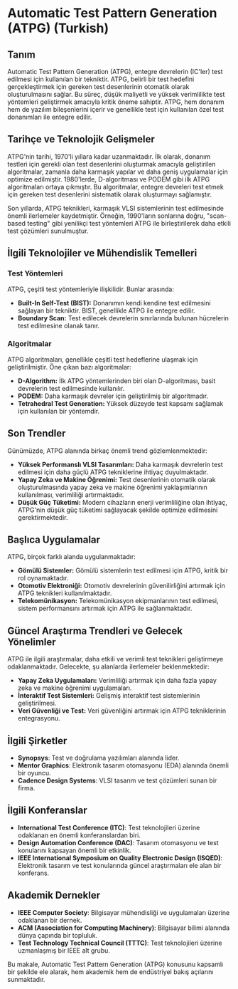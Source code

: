 # Automatic Test Pattern Generation (ATPG) (Turkish)

## Tanım

Automatic Test Pattern Generation (ATPG), entegre devrelerin (IC'ler) test edilmesi için kullanılan bir tekniktir. ATPG, belirli bir test hedefini gerçekleştirmek için gereken test desenlerinin otomatik olarak oluşturulmasını sağlar. Bu süreç, düşük maliyetli ve yüksek verimlilikte test yöntemleri geliştirmek amacıyla kritik öneme sahiptir. ATPG, hem donanım hem de yazılım bileşenlerini içerir ve genellikle test için kullanılan özel test donanımları ile entegre edilir.

## Tarihçe ve Teknolojik Gelişmeler

ATPG'nin tarihi, 1970'li yıllara kadar uzanmaktadır. İlk olarak, donanım testleri için gerekli olan test desenlerini oluşturmak amacıyla geliştirilen algoritmalar, zamanla daha karmaşık yapılar ve daha geniş uygulamalar için optimize edilmiştir. 1980'lerde, D-algoritması ve PODEM gibi ilk ATPG algoritmaları ortaya çıkmıştır. Bu algoritmalar, entegre devreleri test etmek için gereken test desenlerini sistematik olarak oluşturmayı sağlamıştır.

Son yıllarda, ATPG teknikleri, karmaşık VLSI sistemlerinin test edilmesinde önemli ilerlemeler kaydetmiştir. Örneğin, 1990'ların sonlarına doğru, "scan-based testing" gibi yenilikçi test yöntemleri ATPG ile birleştirilerek daha etkili test çözümleri sunulmuştur.

## İlgili Teknolojiler ve Mühendislik Temelleri

### Test Yöntemleri

ATPG, çeşitli test yöntemleriyle ilişkilidir. Bunlar arasında:

- **Built-In Self-Test (BIST):** Donanımın kendi kendine test edilmesini sağlayan bir tekniktir. BIST, genellikle ATPG ile entegre edilir.
- **Boundary Scan:** Test edilecek devrelerin sınırlarında bulunan hücrelerin test edilmesine olanak tanır.

### Algoritmalar

ATPG algoritmaları, genellikle çeşitli test hedeflerine ulaşmak için geliştirilmiştir. Öne çıkan bazı algoritmalar:

- **D-Algorithm:** İlk ATPG yöntemlerinden biri olan D-algoritması, basit devrelerin test edilmesinde kullanılır.
- **PODEM:** Daha karmaşık devreler için geliştirilmiş bir algoritmadır.
- **Tetrahedral Test Generation:** Yüksek düzeyde test kapsamı sağlamak için kullanılan bir yöntemdir.

## Son Trendler

Günümüzde, ATPG alanında birkaç önemli trend gözlemlenmektedir:

- **Yüksek Performanslı VLSI Tasarımları:** Daha karmaşık devrelerin test edilmesi için daha güçlü ATPG tekniklerine ihtiyaç duyulmaktadır.
- **Yapay Zeka ve Makine Öğrenimi:** Test desenlerinin otomatik olarak oluşturulmasında yapay zeka ve makine öğrenimi yaklaşımlarının kullanılması, verimliliği artırmaktadır.
- **Düşük Güç Tüketimi:** Modern cihazların enerji verimliliğine olan ihtiyaç, ATPG'nin düşük güç tüketimi sağlayacak şekilde optimize edilmesini gerektirmektedir.

## Başlıca Uygulamalar

ATPG, birçok farklı alanda uygulanmaktadır:

- **Gömülü Sistemler:** Gömülü sistemlerin test edilmesi için ATPG, kritik bir rol oynamaktadır.
- **Otomotiv Elektroniği:** Otomotiv devrelerinin güvenilirliğini artırmak için ATPG teknikleri kullanılmaktadır.
- **Telekomünikasyon:** Telekomünikasyon ekipmanlarının test edilmesi, sistem performansını artırmak için ATPG ile sağlanmaktadır.

## Güncel Araştırma Trendleri ve Gelecek Yönelimler

ATPG ile ilgili araştırmalar, daha etkili ve verimli test teknikleri geliştirmeye odaklanmaktadır. Gelecekte, şu alanlarda ilerlemeler beklenmektedir:

- **Yapay Zeka Uygulamaları:** Verimliliği artırmak için daha fazla yapay zeka ve makine öğrenimi uygulamaları.
- **İnteraktif Test Sistemleri:** Gelişmiş interaktif test sistemlerinin geliştirilmesi.
- **Veri Güvenliği ve Test:** Veri güvenliğini artırmak için ATPG tekniklerinin entegrasyonu.

## İlgili Şirketler

- **Synopsys**: Test ve doğrulama yazılımları alanında lider.
- **Mentor Graphics**: Elektronik tasarım otomasyonu (EDA) alanında önemli bir oyuncu.
- **Cadence Design Systems**: VLSI tasarım ve test çözümleri sunan bir firma.

## İlgili Konferanslar

- **International Test Conference (ITC)**: Test teknolojileri üzerine odaklanan en önemli konferanslardan biri.
- **Design Automation Conference (DAC)**: Tasarım otomasyonu ve test konularını kapsayan önemli bir etkinlik.
- **IEEE International Symposium on Quality Electronic Design (ISQED)**: Elektronik tasarım ve test konularında güncel araştırmaları ele alan bir konferans.

## Akademik Dernekler

- **IEEE Computer Society**: Bilgisayar mühendisliği ve uygulamaları üzerine odaklanan bir dernek.
- **ACM (Association for Computing Machinery)**: Bilgisayar bilimi alanında dünya çapında bir topluluk.
- **Test Technology Technical Council (TTTC)**: Test teknolojileri üzerine uzmanlaşmış bir IEEE alt grubu. 

Bu makale, Automatic Test Pattern Generation (ATPG) konusunu kapsamlı bir şekilde ele alarak, hem akademik hem de endüstriyel bakış açılarını sunmaktadır.